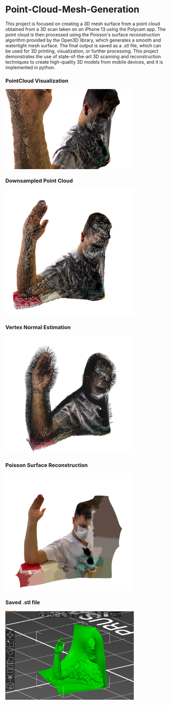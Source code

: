 # Point-Cloud-Mesh-Generation
This project is focused on creating a 3D mesh surface from a point cloud obtained from a 3D scan taken on an iPhone 13 using the Polycam app. The point cloud is then processed using the Poisson's surface reconstruction algorithm provided by the Open3D library, which generates a smooth and watertight mesh surface. The final output is saved as a .stl file, which can be used for 3D printing, visualization, or further processing. This project demonstrates the use of state-of-the-art 3D scanning and reconstruction techniques to create high-quality 3D models from mobile devices, and it is implemented in python.

### PointCloud Visualization
<img src="point_cloud.png" width="400"> 

### Downsampled Point Cloud
<img src="downsample_cloud.png" width="400"> 

### Vertex Normal Estimation
<img src="vertex_normal.png" width="400">

### Poisson Surface Reconstruction
<img src="poisson_reconstruction.png" width="400">

### Saved .stl file
<img src="stl.png" width="400">